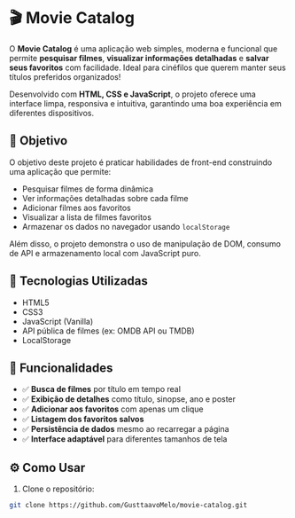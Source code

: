 # 🎬 Movie Catalog

O **Movie Catalog** é uma aplicação web simples, moderna e funcional que permite **pesquisar filmes**, **visualizar informações detalhadas** e **salvar seus favoritos** com facilidade. Ideal para cinéfilos que querem manter seus títulos preferidos organizados!

Desenvolvido com **HTML, CSS e JavaScript**, o projeto oferece uma interface limpa, responsiva e intuitiva, garantindo uma boa experiência em diferentes dispositivos.

## 🎯 Objetivo

O objetivo deste projeto é praticar habilidades de front-end construindo uma aplicação que permite:

- Pesquisar filmes de forma dinâmica
- Ver informações detalhadas sobre cada filme
- Adicionar filmes aos favoritos
- Visualizar a lista de filmes favoritos
- Armazenar os dados no navegador usando `localStorage`

Além disso, o projeto demonstra o uso de manipulação de DOM, consumo de API e armazenamento local com JavaScript puro.

## 🧰 Tecnologias Utilizadas

- HTML5  
- CSS3  
- JavaScript (Vanilla)  
- API pública de filmes (ex: OMDB API ou TMDB)  
- LocalStorage  

## 🚀 Funcionalidades

- ✅ **Busca de filmes** por título em tempo real  
- ✅ **Exibição de detalhes** como título, sinopse, ano e poster  
- ✅ **Adicionar aos favoritos** com apenas um clique  
- ✅ **Listagem dos favoritos salvos**  
- ✅ **Persistência de dados** mesmo ao recarregar a página  
- ✅ **Interface adaptável** para diferentes tamanhos de tela  

## ⚙️ Como Usar

1. Clone o repositório:

```bash
git clone https://github.com/GusttaavoMelo/movie-catalog.git
